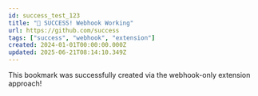 ```yaml
---
id: success_test_123
title: "🎉 SUCCESS! Webhook Working"
url: https://github.com/success
tags: ["success", "webhook", "extension"]
created: 2024-01-01T00:00:00.000Z
updated: 2025-06-21T08:14:10.349Z
---
```

This bookmark was successfully created via the webhook-only extension approach!
